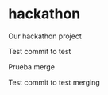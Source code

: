 hackathon
=========

Our hackathon project

Test commit to test


Prueba merge


Test commit to test merging

